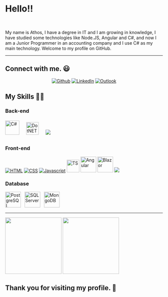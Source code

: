 <h1>Hello!!</h1>
  <br>
<p>My name is Athos, I have a degree in IT and I am growing in knowledge, I have studied some technologies like Node.JS, Angular and C#, and now I am a Junior Programmer in an accounting company and I use C# as my main technology. Welcome to my profile on GitHub.</p>

---

## Connect with me. :smiley:

<div align="center">
  <p>
    <a href="https://github.com/AthosSchrapett" target="_blank"><img alt="Github" src="https://img.shields.io/badge/GitHub-%2312100E.svg?&style=for-the-badge&logo=Github&logoColor=white" /></a> 
    <a href="https://www.linkedin.com/in/athos-louzeiro-schrapett/" target="_blank"><img alt="LinkedIn" src="https://img.shields.io/badge/linkedin-%230077B5.svg?&style=for-the-badge&logo=linkedin&logoColor=white" /></a> 
    <a href="mailto:athosschrapett@outlook.com" target="_blank"><img alt="Outlook" src="https://img.shields.io/badge/Microsoft_Outlook-0078D4?style=for-the-badge&logo=microsoft-outlook&logoColor=white" /></a>
  </p>
</div>

<h2>My Skills 🧑‍💻</h2>

<h3>Back-end</h3>
<a style="padding-right:8px;" href="https://docs.microsoft.com/pt-br/dotnet/csharp/" target="_blank"> <img src="https://cdn.icon-icons.com/icons2/2415/PNG/512/csharp_original_logo_icon_146578.png" alt="C#" height="45" /></a>
<a style="padding-right:8px;" href="https://dotnet.microsoft.com/en-us/" target="_blank"> <img style="margin: 10px" src="https://upload.wikimedia.org/wikipedia/commons/thumb/e/ee/.NET_Core_Logo.svg/1200px-.NET_Core_Logo.svg.png" alt="DotNET" height="40" /></a> 
<a style="padding-right:8px;" href="https://nodejs.org" target="_blank"> <img src="https://img.icons8.com/color/48/000000/nodejs.png"/></a>

<br>

<h3>Front-end</h3>

<a href="https://www.w3.org/html/" target="_blank"> <img src="https://img.icons8.com/color/48/000000/html-5.png" alt="HTML"/></a> 
<a href="https://www.w3schools.com/css/" target="_blank"> <img src="https://img.icons8.com/color/48/000000/css3.png" alt="CSS"/></a>
<a href="https://developer.mozilla.org/en-US/docs/Web/JavaScript" target="_blank"><img src="https://img.icons8.com/color/48/000000/javascript.png" alt="Javascript"></a>
<a href="https://www.typescriptlang.org/" target="_blank"> <img height="40" src="https://upload.wikimedia.org/wikipedia/commons/thumb/4/4c/Typescript_logo_2020.svg/1200px-Typescript_logo_2020.svg.png" alt="TS"/></a>
<a href="https://angular.io/start" target="_blank"> <img src="https://upload.wikimedia.org/wikipedia/commons/thumb/c/cf/Angular_full_color_logo.svg/2048px-Angular_full_color_logo.svg.png" alt="Angular" height="50"/></a>
<a href="https://dotnet.microsoft.com/en-us/apps/aspnet/web-apps/blazor" target="_blank"> <img src="https://upload.wikimedia.org/wikipedia/commons/thumb/d/d0/Blazor.png/800px-Blazor.png" alt="Blazor" height="50"/></a> 
<a href="https://getbootstrap.com" target="_blank"> <img src="https://img.icons8.com/color/48/000000/bootstrap.png"/></a>

<h3>Database</h3>
<a style="padding-right:8px;" href="https://www.postgresql.org/" target="_blank"> <img src="https://upload.wikimedia.org/wikipedia/commons/thumb/2/29/Postgresql_elephant.svg/1985px-Postgresql_elephant.svg.png" height="50" alt="PostgreSQL"/></a>
<a style="padding-right:8px;" href="https://www.microsoft.com/pt-br/sql-server" target="_blank"> <img src="https://logodownload.org/wp-content/uploads/2016/10/Microsoft-SQL-Server-Logo-1.png" height="50" alt="SQLServer"/></a>
<a style="padding-right:8px;" href="https://www.mongodb.com/" target="_blank"> <img src="https://webimages.mongodb.com/_com_assets/cms/kuyjf3vea2hg34taa-horizontal_default_slate_blue.svg?auto=format%252Ccompress" height="50" alt="MongoDB"/></a>

<hr>

<div>
    <img height="180em" src="https://github-readme-stats.vercel.app/api?username=AthosSchrapett&show_icons=true&theme=dracula" />
    <img height="180em" src="https://github-readme-stats.vercel.app/api/top-langs/?username=AthosSchrapett&theme=dracula&layout=compact" />
</div>

## Thank you for visiting my profile. :gem:
